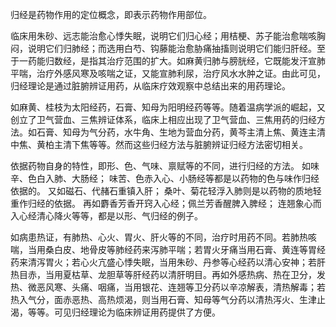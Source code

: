 归经是药物作用的定位概念，即表示药物作用部位。

临床用朱砂、远志能治愈心悸失眠，说明它们归心经；用桔梗、苏子能治愈喘咳胸闷，说明它们归肺经；而选用白芍、钩藤能治愈胁痛抽搐则说明它们能归肝经。至于一药能归数经，是指其治疗范围的扩大。如麻黄归肺与膀胱经，它既能发汗宣肺平喘，治疗外感风寒及咳喘之证，又能宣肺利尿，治疗风水水肿之证。由此可见，归经理论是通过脏腑辨证用药，从临床疗效观察中总结出来的用药理论。

如麻黄、桂枝为太阳经药，石膏、知母为阳明经药等等。随着温病学派的崛起，又创立了卫气营血、三焦辨证体系，临床上相应出现了卫气营血、三焦用药的归经方法。如石膏、知母为气分药，水牛角、生地为营血分药，黄芩主清上焦、黄连主清中焦、黄柏主清下焦等等。然而这些归经方法与脏腑辨证归经方法密切相关。

依据药物自身的特性，即形、色、气味、禀赋等的不同，进行归经的方法。
如味辛、色白入肺、大肠经；
味苦、色赤入心、小肠经等都是以药物的色与味作归经依据的。
又如磁石、代赭石重镇入肝；
桑叶、菊花轻浮入肺则是以药物的质地轻重作归经的依据。
再如麝香芳香开窍入心经；佩兰芳香醒脾入脾经；
连翘象心而入心经清心降火等等，都是以形、气归经的例子。


如病患热证，有肺热、心火、胃火、肝火等的不同，治疗时用药不同。若肺热咳喘，当用桑白皮、地骨皮等肺经药来泻肺平喘；若胃火牙痛当用石膏、黄连等胃经药来清泻胃火；若心火亢盛心悸失眠，当用朱砂、丹参等心经药以清心安神；若肝热目赤，当用夏枯草、龙胆草等肝经药以清肝明目。再如外感热病、热在卫分，发热、微恶风寒、头痛、咽痛，当用银花、连翘等卫分药以辛凉解表，清热解毒；若热入气分，面赤恶热、高热烦渴，则当用石膏、知母等气分药以清热泻火、生津止渴，等等。可见归经理论为临床辨证用药提供了方便。